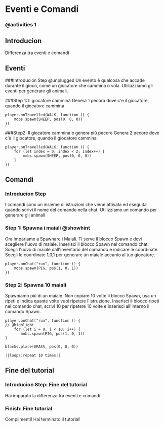 # Eventi e Comandi

### @activities 1
## Introducion 
Differenza tra eventi e comandi

## Eventi
###Introducion Step @unplugged
Un evento è qualcosa che accade durante il gioco, come un giocatore che cammina o vola.
Utiliazziamo gli eventi per generare gli animali. 


###Step 1: Il giocatore cammina
Genera 1 pecora dove c'e il giocatore, quando il giocatore cammina


```blocks
player.onTravelled(WALK, function () {
    mobs.spawn(SHEEP, pos(0, 0, 0))
})

```
###Step2: Il giocatore cammina e genera più pecore
Genera 2 pecore dove c'è il giocatore, quando il giocatore cammina
```blocks
player.onTravelled(WALK, function () {
    for (let index = 0; index < 2; index++) {
        mobs.spawn(SHEEP, pos(0, 0, 0))
    }
})
```

## Comandi
### Introducion Step  
I comandi sono un insieme di istruzioni che viene attivata ed eseguita quando scrivi il nome del comando nella chat.
Utilizziamo un comando per generare gli animali

### Step 1: Spawna i maiali @showhint
Ora impariamo a Spawnare i Maiali. 
Ti serve il blocco Spawn e devi scegliere l'uovo di maiale.
Inserisci il blocco Spawn nel comando chat. Scegli l'uovo di maiale dall'inventario del comando e indicare le coordinate. Scegli le coordinate 1,0,1 per generare un maiale accanto al tuo giocatore.
```blocks
player.onChat("run", function () {
	mobs.spawn(PIG, pos(1, 0, 1))
})
```

### Step 2: Spawna 10 maiali
Spawniamo più di un maiale.
Non copiare 10 volte il blocco Spawn, usa un ripeti e indica quante volte vuoi ripetere l'istruzione.
Inserisci il blocco ripeti nel comando chat, scrivi 10 per ripetere 10 volte e inserisci all'interno il comando Spawn.
```blocks
player.onChat("run", function () {
// @highlight
	for (let i = 0; i < 10; i++) {
       mobs.spawn(PIG, pos(1, 0, 1))
}

blocks.place(GRASS, pos(0, 0, 0))
```
``||loops:repeat 10 times||``



## Fine del tutorial
### Introducion Step: Fine del tutorial  
Hai imparato la differenza tra eventi e comandi

### Finish: Fine tutorial
Complimenti! Hai terminato il tutorial!
